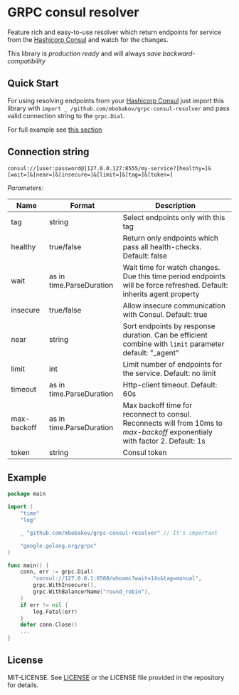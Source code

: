 # GRPC consul resolver

Feature rich and easy-to-use resolver which return endpoints for service from the [Hashicorp Consul](https://www.consul.io) and watch for the changes.

This library is *production ready* and will always *save backward-compatibility*

## Quick Start

For using resolving endpoints from your [Hashicorp Consul](https://www.consul.io) just import this library with `import _ /github.com/mbobakov/grpc-consul-resolver` and pass valid connection string to the `grpc.Dial`.

For full example see [this section](#example)

## Connection string
`consul://[user:password@]127.0.0.127:8555/my-service?[healthy=]&[wait=]&[near=]&[insecure=]&[limit=]&[tag=]&[token=]`

*Parameters:*

| Name        | Format                   | Description                                                                                                                   |
|-------------|--------------------------|-------------------------------------------------------------------------------------------------------------------------------|
| tag         | string                   | Select endpoints only with this tag                                                                                           |
| healthy     | true/false               | Return only endpoints which pass all health-checks. Default: false                                                            |
| wait        | as in time.ParseDuration | Wait time for watch changes. Due this time period endpoints will be force refreshed. Default: inherits agent property         |
| insecure    | true/false               | Allow insecure communication with Consul. Default: true                                                                       |
| near        | string                   | Sort endpoints by response duration. Can be efficient combine with `limit` parameter default: "_agent"                        |
| limit       | int                      | Limit number of endpoints for the service. Default: no limit                                                                  |
| timeout     | as in time.ParseDuration | Http-client timeout. Default: 60s                                                                                             |
| max-backoff | as in time.ParseDuration | Max backoff time for reconnect to consul. Reconnects will from 10ms to _max-backoff_ exponentialy with factor 2.  Default: 1s |
| token       | string                   | Consul token                                                                                                                  |

## Example
```go
package main

import (
	"time"
	"log"

	_ "github.com/mbobakov/grpc-consul-resolver" // It's important

	"google.golang.org/grpc"
)

func main() {
    conn, err := grpc.Dial(
        "consul://127.0.0.1:8500/whoami?wait=14s&tag=manual",
        grpc.WithInsecure(),
        grpc.WithBalancerName("round_robin"),
    )
    if err != nil {
        log.Fatal(err)
    }
    defer conn.Close()
    ...
}
```

## License

MIT-LICENSE. See [LICENSE](http://olivere.mit-license.org/)
or the LICENSE file provided in the repository for details.
